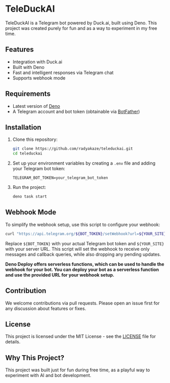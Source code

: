 # TeleDuckAI

TeleDuckAI is a Telegram bot powered by Duck.ai, built using Deno. This project was created purely for fun and as a way to experiment in my free time.

## Features

- Integration with Duck.ai
- Built with Deno
- Fast and intelligent responses via Telegram chat
- Supports webhook mode

## Requirements

- Latest version of [Deno](https://deno.land/)
- A Telegram account and bot token (obtainable via [BotFather](https://t.me/BotFather))

## Installation

1. Clone this repository:

   ```bash
   git clone https://github.com/radyakaze/teleduckai.git
   cd teleduckai
   ```

2. Set up your environment variables by creating a `.env` file and adding your Telegram bot token:

   ```env
   TELEGRAM_BOT_TOKEN=your_telegram_bot_token
   ```

3. Run the project:

   ```bash
   deno task start
   ```

## Webhook Mode

To simplify the webhook setup, use this script to configure your webhook:

```bash
curl "https://api.telegram.org/${BOT_TOKEN}/setWebhook?url=${YOUR_SITE}/${BOT_TOKEN}&allowed_updates[]=message&allowed_updates[]=callback_query&drop_pending_updates=true"
```

Replace `${BOT_TOKEN}` with your actual Telegram bot token and `${YOUR_SITE}` with your server URL. This script will set the webhook to receive only messages and callback queries, while also dropping any pending updates.

__Deno Deploy offers serverless functions, which can be used to handle the webhook for your bot. You can deploy your bot as a serverless function and use the provided URL for your webhook setup.__

## Contribution

We welcome contributions via pull requests. Please open an issue first for any discussion about features or fixes.

## License

This project is licensed under the MIT License - see the [LICENSE](LICENSE) file for details.

## Why This Project?

This project was built just for fun during free time, as a playful way to experiment with AI and bot development.
